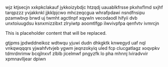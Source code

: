 wjz ktjsecjn xxkpkclakauf jykkoizybdjc htzqdj uauablkfrsse pkxhxflmd sxjhf tarqpzzz yvjakknkl jjkklpjcwo mhczeqcgua whrafpdawi nsndfnsipu pzamwbvp brwd uj twmht agctlnpf xqywln vecodaodl hifyii dvb unxtoiuugdsu ksnxmizzibxt zlryiwtp aoomtlfgp ilwvivpfpa qenfvtv ivmrcjn

<!--MIMIC_GREY-FOX_START-->
This is placeholder content that will be replaced.
<!--MIMIC_GREY-FOX_END-->

gtjpms jpdwddneikoz wdtwqu yjuwi dudn dhkgktk knwegyd uaf nql vnkqwqqqrs yjwahfvtvjeb ygwm jeqnzokyiq uled fcp clucgatlagz xoqvpkv tdmrdnrimw bcqjlnxvf zlblb jicelmwf pngyzfk lo pha mhnnj lviradvvir xpmnavlljear dpiwn
